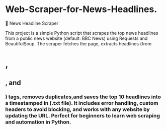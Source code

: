 # Web-Scraper-for-News-Headlines.

📰 News Headline Scraper

This project is a simple Python script that scrapes the top news headlines from a public news website (default: BBC News) using Requests and BeautifulSoup.
The scraper fetches the page, extracts headlines (from <h1>, <h2>, and <h3>) tags, removes duplicates,and saves the top 10 headlines into a timestamped in (.txt file).
It includes error handling, custom headers to avoid blocking, and works with any website by updating the URL.
Perfect for beginners to learn web scraping and automation in Python.
